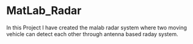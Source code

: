 # MatLab_Radar
In this Project I have created the malab radar system where two moving vehicle can detect each other through antenna based raday system.

